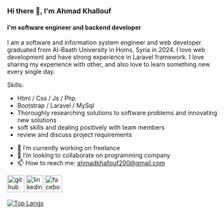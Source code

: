 ### Hi there 👋, I'm Ahmad Khallouf
#### I'm software engineer and backend developer
I am a software and information system engineer and web developer. graduated from Al-Baath University in Homs, Syria in 2024. I love web development and have strong experience in Laravel framework. I love sharing my experience with other, and also love to learn something new every single day.

Skills:
* Html / Css / Js / Php
* Bootstrap / Laravel / MySql
* Thoroughly researching solutions to software problems and innovating new solutions
* soft skills and dealing positively with team members
* review and discuss project requirements

- 🔭 I’m currently working on freelance 
- 👯 I’m looking to collaborate on programming company 
- 📫 How to reach me: ahmadkhallouf200@gmail.com 


[<img src='https://cdn.jsdelivr.net/npm/simple-icons@3.0.1/icons/github.svg' alt='github' height='40'>](https://github.com/AhmadKhallouf)  [<img src='https://cdn.jsdelivr.net/npm/simple-icons@3.0.1/icons/linkedin.svg' alt='linkedin' height='40'>](https://www.linkedin.com/in/ahmad-khallouf-6927a6325/)  [<img src='https://cdn.jsdelivr.net/npm/simple-icons@3.0.1/icons/facebook.svg' alt='facebook' height='40'>](https://www.facebook.com/ahmad.khaloof.35)  

[![Top Langs](https://github-readme-stats.vercel.app/api/top-langs/?username=AhmadKhallouf)](https://github.com/anuraghazra/github-readme-stats)

